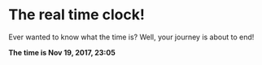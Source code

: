 # The real time clock!

Ever wanted to know what the time is? Well, your journey is about to end!

**The time is Nov 19, 2017, 23:05**